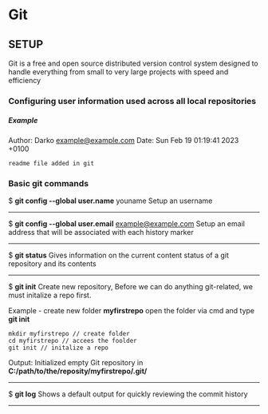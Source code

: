 # Git

## SETUP

Git is a free and open source distributed version control system designed to handle everything from small to very large projects with speed and efficiency

### Configuring user information used across all local repositories

##### Example

Author: Darko <example@example.com>
Date: Sun Feb 19 01:19:41 2023 +0100

    readme file added in git

### Basic git commands

$ **git config --global user.name** youname
Setup an username

---

$ **git config --global user.email** example@example.com
Setup an email address that will be associated with each history marker

---

$ **git status**
Gives information on the current content status of a git repository and its contents

---

$ **git init**
Create new repository, Before we can do anything git-related, we must initalize a repo first.

Example - create new folder **myfirstrepo** open the folder via cmd and type **git init**

    mkdir myfirstrepo // create folder
    cd myfirstrepo // accees the foolder
    git init // initalize a repo

Output:
Initialized empty Git repository in **C:/path/to/the/reposity/myfirstrepo/.git/**

---

$ **git log**
Shows a default output for quickly reviewing the commit history

---
